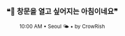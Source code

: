 <div align="center">

<br>

<h3>❝🌅 창문을 열고 싶어지는 아침이네요❞</h3>

<sub>10:00 AM • Seoul 🌤️ • by CrowRish</sub>

<br>

</div>